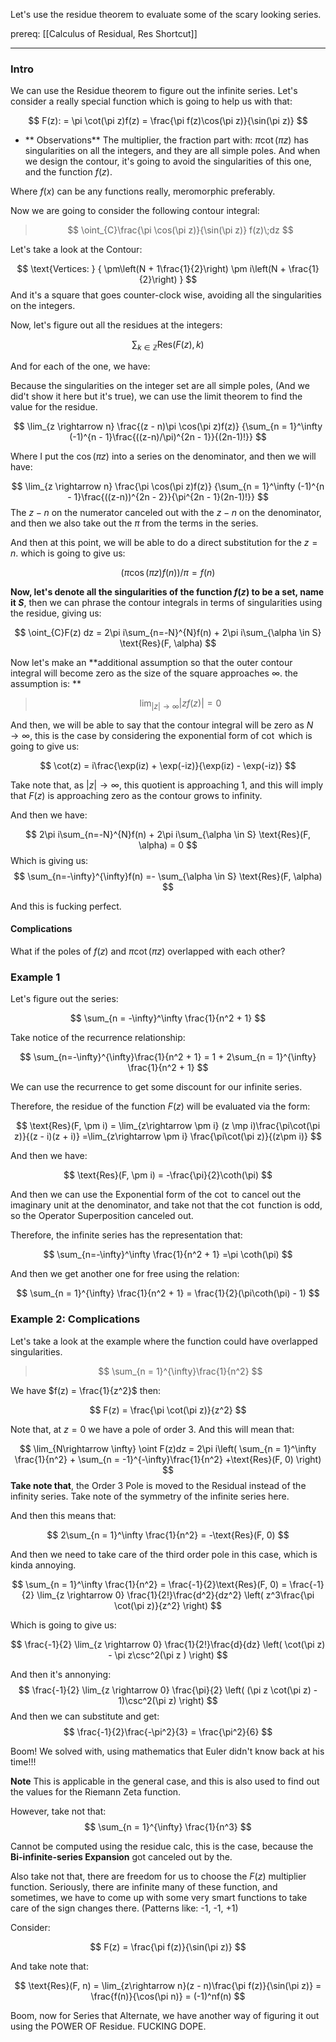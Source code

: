 Let's use the residue theorem to evaluate some of the scary looking series. 

prereq: [[Calculus of Residual, Res Shortcut]]

---
### Intro

We can use the Residue theorem to figure out the infinite series. Let's consider a really special function which is going to help us with that: 

$$
F(z): = \pi \cot(\pi z)f(z) = \frac{\pi f(z)\cos(\pi z)}{\sin(\pi z)} 
$$

* ** Observations**
The multiplier, the fraction part with: $\pi\cot(\pi z)$ has singularities on all the integers, and they are all simple poles. And when we design the contour, it's going to avoid the singularities of this one, and the function $f(z)$. 

Where $f(x)$ can be any functions really, meromorphic preferably. 

Now we are going to consider the following contour integral: 

> $$
> \oint_{C}\frac{\pi \cos(\pi z)}{\sin(\pi z)} f(z)\;dz
> $$

Let's take a look at the Contour: 

$$
\text{Vertices: }
{
\pm\left(N + 1\frac{1}{2}\right)
\pm i\left(N + \frac{1}{2}\right)
}
$$
And it's a square that goes counter-clock wise, avoiding all the singularities on the integers.

Now, let's figure out all the residues at the integers: 

$$
\sum_{k\in \mathbb{Z}} \text{Res}(F(z), k)
$$

And for each of the one, we have: 

Because the singularities on the integer set are all simple poles, (And we did't show it here but it's true), we can use the limit theorem to find the value for the residue. 

$$
\lim_{z \rightarrow n} 
\frac{(z - n)\pi \cos(\pi z)f(z)}
{\sum_{n = 1}^\infty
(-1)^{n - 1}\frac{((z-n)/\pi)^{2n - 1}}{(2n-1)!}}
$$

Where I put the $\cos(\pi z)$ into a series on the denominator, and then we will have: 

$$
\lim_{z \rightarrow n} 
\frac{\pi \cos(\pi z)f(z)}
{\sum_{n = 1}^\infty
(-1)^{n - 1}\frac{((z-n))^{2n - 2}}{\pi^{2n - 1}(2n-1)!}}
$$
The $z - n$ on the numerator canceled out with the $z-n$ on the denominator, and then we also take out the $\pi$ from the terms in the series. 

And then at this point, we will be able to do a direct substitution for the $z = n$. which is going to give us: 

$$
(\pi\cos(\pi z)f(n))/\pi = f(n)
$$

**Now, let's denote all the singularities of the function $f(z)$ to be a set, name it $S$**, then we can phrase the contour integrals in terms of singularities using the residue, giving us: 

$$
\oint_{C}F(z) dz = 2\pi i\sum_{n=-N}^{N}f(n) + 2\pi i\sum_{\alpha \in S} \text{Res}(F, \alpha)
$$

Now let's make an **additional assumption so that the outer contour integral will become zero as the size of the square approaches $\infty$. the assumption is: **

> $$\lim_{|z|\rightarrow  \infty}|zf(z)| = 0$$

And then, we will be able to say that the contour integral will be zero as $N\rightarrow \infty$, this is the case by considering the exponential form of $\cot$ which is going to give us: 



$$
\cot(z) = i\frac{\exp(iz) + \exp(-iz)}{\exp(iz) - \exp(-iz)}
$$

Take note that, as $|z|\rightarrow \infty$, this quotient is approaching 1, and this will imply that $F(z)$ is approaching zero as the contour grows to infinity. 

And then we have: 

$$
2\pi i\sum_{n=-N}^{N}f(n) + 2\pi i\sum_{\alpha \in S} \text{Res}(F, \alpha) = 0
$$
Which is giving us: 
$$
\sum_{n=-\infty}^{\infty}f(n) =- \sum_{\alpha \in S} \text{Res}(F, \alpha)
$$

And  this is fucking perfect. 

#### Complications

What if the poles of $f(z)$ and $\pi\cot(\pi z)$ overlapped with each other? 


### Example 1

Let's figure out the series: 

$$
\sum_{n = -\infty}^\infty \frac{1}{n^2 + 1}
$$

Take notice of the recurrence relationship: 

$$
\sum_{n=-\infty}^{\infty}\frac{1}{n^2 + 1} = 1 + 
2\sum_{n = 1}^{\infty} \frac{1}{n^2 + 1}
$$

We can use the recurrence to get some discount for our infinite series. 

Therefore, the residue of the function $F(z)$ will be evaluated via the form: 

$$
\text{Res}(F, \pm i) = \lim_{z\rightarrow \pm i}
(z \mp i)\frac{\pi\cot(\pi z)}{(z - i)(z + i)}
=\lim_{z\rightarrow \pm i}
\frac{\pi\cot(\pi z)}{(z\pm i)}
$$

And then we have: 

$$
\text{Res}(F, \pm i) = -\frac{\pi}{2}\coth(\pi)
$$

And then we can use the Exponential form of the $\cot$ to cancel out the imaginary unit at the denominator, and take not that the $\cot$ function is odd, so the Operator Superposition canceled out. 

Therefore, the infinite series has the representation that: 

$$
\sum_{n=-\infty}^\infty \frac{1}{n^2 + 1} =\pi 
\coth(\pi)
$$

And then we get another one for free using the relation: 

$$
\sum_{n = 1}^{\infty}  \frac{1}{n^2 + 1} = 
\frac{1}{2}(\pi\coth(\pi) - 1)
$$

### Example 2: Complications

Let's take a look at the example where the function could have overlapped singularities. 


> $$
> \sum_{n = 1}^{\infty}\frac{1}{n^2}
> $$

We have $f(z) = \frac{1}{z^2}$ then: 

$$
F(z) = \frac{\pi \cot(\pi z)}{z^2}
$$

Note that, at $z = 0$ we have a pole of order 3. And this will mean that: 

$$
\lim_{N\rightarrow \infty} 
\oint F(z)dz = 2\pi i\left(
\sum_{n = 1}^\infty \frac{1}{n^2} + 
\sum_{n = -1}^{-\infty}\frac{1}{n^2}
+\text{Res}(F, 0)
\right)
$$
**Take note that**, the Order 3 Pole is moved to the Residual instead of the infinity series. Take note of the symmetry of the infinite series here. 

And then this means that: 

$$
2\sum_{n = 1}^\infty \frac{1}{n^2} = -\text{Res}(F, 0)
$$

And then we need to take care of the third order pole in this case, which is kinda annoying. 

$$
\sum_{n = 1}^\infty \frac{1}{n^2} = 
\frac{-1}{2}\text{Res}(F, 0)
= \frac{-1}{2}
\lim_{z \rightarrow 0} \frac{1}{2!}\frac{d^2}{dz^2}
\left(
z^3\frac{\pi \cot(\pi z)}{z^2}
\right)
$$

Which is going to give us: 

$$
\frac{-1}{2}
\lim_{z \rightarrow 0} \frac{1}{2!}\frac{d}{dz}
\left(
	\cot(\pi z) - \pi z\csc^2(\pi z  )
\right)
$$

And then it's annonying: 
$$
\frac{-1}{2}
\lim_{z \rightarrow 0} \frac{\pi}{2}
\left(
	(\pi z \cot(\pi z) - 1)\csc^2(\pi z)
\right)
$$
And then we can substitute and get: 
$$
\frac{-1}{2}\frac{-\pi^2}{3} = \frac{\pi^2}{6} 
$$

Boom! We solved with, using mathematics that Euler didn't know back at his time!!! 

**Note** 
This is applicable in the general case, and this is also used to find out the values for the Riemann Zeta function. 

However, take not that: 
$$
\sum_{n = 1}^{\infty} \frac{1}{n^3}
$$

Cannot be computed using the residue calc, this is the case, because the **Bi-infinite-series Expansion** got canceled out by the. 

Also take not that, there are freedom for us to choose the $F(z)$ multiplier function. Seriously, there are infinite many of these function, and sometimes, we have to come up with some very smart functions to take care of the sign changes there. (Patterns like: -1, -1, +1)

Consider: 

$$
F(z) = \frac{\pi f(z)}{\sin(\pi z)}
$$

And take note that: 

$$
\text{Res}(F, n) = \lim_{z\rightarrow n}(z - n)\frac{\pi f(z)}{\sin(\pi z)} = \frac{f(n)}{\cos(\pi n)} = (-1)^nf(n)
$$

Boom, now for Series that Alternate, we have another way of figuring it out using the POWER OF Residue. FUCKING DOPE.
